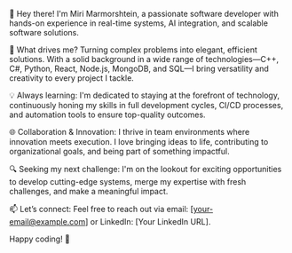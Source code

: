 👋 Hey there! I'm Miri Marmorshtein, a passionate software developer with hands-on experience in real-time systems, AI integration, and scalable software solutions.

🚀 What drives me? Turning complex problems into elegant, efficient solutions. With a solid background in a wide range of technologies—C++, C#, Python, React, Node.js, MongoDB, and SQL—I bring versatility and creativity to every project I tackle.

💡 Always learning: I'm dedicated to staying at the forefront of technology, continuously honing my skills in full development cycles, CI/CD processes, and automation tools to ensure top-quality outcomes.

🌐 Collaboration & Innovation: I thrive in team environments where innovation meets execution. I love bringing ideas to life, contributing to organizational goals, and being part of something impactful.

🔍 Seeking my next challenge: I'm on the lookout for exciting opportunities to develop cutting-edge systems, merge my expertise with fresh challenges, and make a meaningful impact.

📫 Let’s connect: Feel free to reach out via email: [your-email@example.com] or LinkedIn: [Your LinkedIn URL].

Happy coding! 🚀
